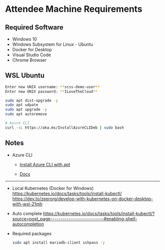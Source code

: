 # Attendee Machine Requirements

## Required Software
- Windows 10
- Windows Subsystem for Linux - Ubuntu
- Docker for Desktop
- Visual Studio Code
- Chrome Browser

## WSL Ubuntu

``` bash
Enter new UNIX username: **scss-demo-user**
Enter new UNIX password: **ILoveTheCloud**

sudo apt dist-upgrade -y
sudo apt udpate
sudo apt upgrade -y
sudo apt autoremove

# Azure CLI
curl -sL https://aka.ms/InstallAzureCLIDeb | sudo bash
```


## Notes
- Azure CLI
    * [Install Azure CLI with
    apt](https://docs.microsoft.com/en-us/cli/azure/install-azure-cli-apt?view=azure-cli-latest)

    * [Docs](https://docs.microsoft.com/en-us/cli/azure/?view=azure-cli-latest)

---
- Local Kubernetes (Docker for Windows)
    https://kubernetes.io/docs/tasks/tools/install-kubectl/
    https://dev.to/zeerorg/develop-with-kubernetes-on-docker-desktop-with-wsl-21mh

- Auto complete
    https://kubernetes.io/docs/tasks/tools/install-kubectl/?source=post_page---------------------------#enabling-shell-autocompletion



- Required packages
    ``` bash
    sudo apt install mariadb-client sshpass -y
    ```
